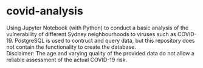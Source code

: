 # covid-analysis
Using Jupyter Notebook (with Python) to conduct a basic analysis of the vulnerability of different Sydney neighbourhoods to viruses such as COVID-19. PostgreSQL is used to contruct and query data, but this repository does not contain the functionality to create the database.  
Disclaimer: The age and varying quality of the provided data do not allow a reliable assessment of the actual COVID-19 risk.
